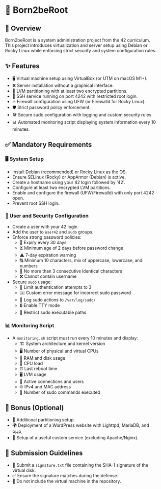 # 🚀 Born2beRoot

## 📌 Overview
Born2beRoot is a system administration project from the 42 curriculum. This project introduces virtualization and server setup using Debian or Rocky Linux while enforcing strict security and system configuration rules.

## ✨ Features
- 🖥️ Virtual machine setup using VirtualBox (or UTM on macOS M1+).
- ❌ Server installation without a graphical interface.
- 🔐 LVM partitioning with at least two encrypted partitions.
- 🔑 SSH service running on port 4242 with restricted root login.
- 🔥 Firewall configuration using UFW (or Firewalld for Rocky Linux).
- 🛡️ Strict password policy enforcement.
- 🛠️ Secure sudo configuration with logging and custom security rules.
- 📊 Automated monitoring script displaying system information every 10 minutes.

## ✅ Mandatory Requirements
### 🖥️ System Setup
- Install Debian (recommended) or Rocky Linux as the OS.
- Ensure SELinux (Rocky) or AppArmor (Debian) is active.
- Create a hostname using your 42 login followed by '42'.
- Configure at least two encrypted LVM partitions.
- Enable and configure the firewall (UFW/Firewalld) with only port 4242 open.
- Prevent root SSH login.

### 👤 User and Security Configuration
- Create a user with your 42 login.
- Add the user to `user42` and `sudo` groups.
- Enforce strong password policies:
  - 🔄 Expiry every 30 days
  - ⏳ Minimum age of 2 days before password change
  - ⚠️ 7-day expiration warning
  - 🔠 Minimum 10 characters, mix of uppercase, lowercase, and numbers
  - 🚫 No more than 3 consecutive identical characters
  - ❌ Cannot contain username
- Secure `sudo` usage:
  - 🚫 Limit authentication attempts to 3
  - ✉️ Custom error message for incorrect sudo password
  - 📜 Log sudo actions to `/var/log/sudo/`
  - 🔒 Enable TTY mode
  - 📌 Restrict sudo executable paths

### 📊 Monitoring Script
- A `monitoring.sh` script must run every 10 minutes and display:
  - 🏗️ System architecture and kernel version
  - 🖥️ Number of physical and virtual CPUs
  - 💾 RAM and disk usage
  - 🔄 CPU load
  - ⏰ Last reboot time
  - 🖥️ LVM usage
  - 🔌 Active connections and users
  - 🌐 IPv4 and MAC address
  - 🔢 Number of sudo commands executed

## 🌟 Bonus (Optional)
- 💽 Additional partitioning setup.
- 🌍 Deployment of a WordPress website with Lighttpd, MariaDB, and PHP.
- 🔧 Setup of a useful custom service (excluding Apache/Nginx).

## 📜 Submission Guidelines
- 📄 Submit a `signature.txt` file containing the SHA-1 signature of the virtual disk.
- ✅ Ensure the signature matches during the defense.
- 🚫 Do not include the virtual machine in the repository.
